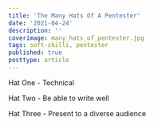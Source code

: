 ```yaml
---
title: 'The Many Hats Of A Pentester'
date: '2021-04-24'
description: ''
coverimage: many_hats_of_pentester.jpg
tags: soft-skills, pentester
published: true
posttype: article
---
```

Hat One - Technical

Hat Two - Be able to write well

Hat Three - Present to a diverse audience